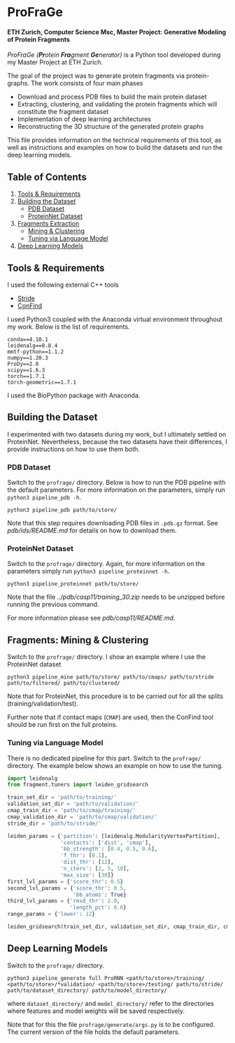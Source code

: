 # ProFraGe

#### ETH Zurich, Computer Science Msc, Master Project: Generative Modeling of Protein Fragments

*ProFraGe (**Pr**otein **Fra**gment **Ge**nerator)* is a Python tool developed during my Master Project at ETH Zurich.

The goal of the project was to generate protein fragments via protein-graphs. The work consists of four main phases

* Download and process PDB files to build the main protein dataset
* Extracting, clustering, and validating the protein fragments which will constitute the fragment dataset
* Implementation of deep learning architectures
* Reconstructing the 3D structure of the generated protein graphs

This file provides information on the technical requirements of this tool, as well as instructions and examples on how to build the datasets and run the deep learning models.

## Table of Contents

1. [Tools & Requirements](#tools--requirements)
2. [Building the Dataset](#building-the-dataset)
    * [PDB Dataset](#pdb-dataset)
    * [ProteinNet Dataset](#proteinnet-dataset)
3. [Fragments Extraction](#fragments-extraction)
    * [Mining & Clustering](#mining--clustering)
    * [Tuning via Language Model](#tuning-via-language-model)
4. [Deep Learning Models](#deep-learning-models)

## Tools & Requirements

I used the following external C++ tools

* [Stride](http://webclu.bio.wzw.tum.de/stride/)
* [ConFind](https://grigoryanlab.org/confind/)

I used Python3 coupled with the Anaconda virtual environment throughout my work. Below is the list of requirements.

```
conda==4.10.1
leidenalg==0.8.4
mmtf-python==1.1.2
numpy==1.20.3
ProDy==2.0
scipy==1.6.3
torch==1.7.1
torch-geometric==1.7.1
```

I used the BioPython package with Anaconda.

## Building the Dataset

I experimented with two datasets during my work, but I ultimately settled on ProteinNet. Nevertheless, because the two datasets have their differences, I provide instructions on how to use them both.

### PDB Dataset

Switch to the `profrage/` directory. Below is how to run the PDB pipeline with the default parameters. For more information on the parameters, simply run `python3 pipeline_pdb -h`.

```
python3 pipeline_pdb path/to/store/
```

Note that this step requires downloading PDB files in `.pdb.gz` format. See *pdb/ids/README.md* for details on how to download them.

### ProteinNet Dataset

Switch to the `profrage/` directory. Again, for more information on the parameters simply run `python3 pipeline_proteinnet -h`.

```
python3 pipeline_proteinnet path/to/store/
```

Note that the file *../pdb/casp11/training_30.zip* needs to be unzipped before running the previous command.

For more information please see *pdb/casp11/README.md*.

## Fragments: Mining & Clustering

Switch to the `profrage/` directory. I show an example where I use the ProteinNet dataset

```
python3 pipeline_mine path/to/store/ path/to/cmaps/ path/to/stride path/to/filtered/ path/to/clustered/
```

Note that for ProteinNet, this procedure is to be carried out for all the splits (training/validation/test).

Further note that if contact maps (`CMAP`) are used, then the ConFind tool should be run first on the full proteins.

### Tuning via Language Model

There is no dedicated pipeline for this part. Switch to the `profrage/` directory.
The example below shows an example on how to use the tuning.

```python
import leidenalg
from fragment.tuners import leiden_gridsearch

train_set_dir = 'path/to/training/'
validation_set_dir = 'path/to/validation/'
cmap_train_dir = 'path/to/cmap/training/'
cmap_validation_dir = 'path/to/cmap/validation/'
stride_dir = 'path/to/stride/'

leiden_params = {'partition': [leidenalg.ModularityVertexPartition],
                 'contacts': ['dist', 'cmap'],
                 'bb_strength': [0.4, 0.5, 0.6],
                 'f_thr': [0.1],
                 'dist_thr': [12],
                 'n_iters': [2, 5, 10],
                 'max_size': [30]}
first_lvl_params = {'score_thr': 0.5}
second_lvl_params = {'score_thr': 0.5,
                     'bb_atoms': True}
third_lvl_params = {'rmsd_thr': 2.0,
                    'length_pct': 0.6}
range_params = {'lower': 12}

leiden_gridsearch(train_set_dir, validation_set_dir, cmap_train_dir, cmap_validation_dir, stride_dir, leiden_params, first_lvl_params, second_lvl_params, third_lvl_params, range_params)
```

## Deep Learning Models

Switch to the `profrage/` directory.

```
python3 pipeline_generate full ProRNN <path/to/store>/training/ <path/to/store>/*validation/ <path/to/store>/testing/ path/to/stride/ path/to/dataset_directory/ path/to/model_directory/
```

where `dataset_directory/` and `model_directory/` refer to the directories where features and model weights will be saved respectively.

Note that for this the file `profrage/generate/args.py` is to be configured. The current version of the file holds the default parameters.